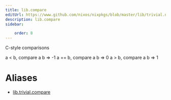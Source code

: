 ```yaml
---
title: lib.compare
editUrl: https://www.github.com/nixos/nixpkgs/blob/master/lib/trivial.nix#L367C13
description: lib.compare
sidebar:

    order: 8
---
```


C-style comparisons

a < b,  compare a b => -1
a == b, compare a b => 0
a > b,  compare a b => 1


# Aliases

- [lib.trivial.compare](/nix-doc-comments/reference/lib/trivial/lib-trivial-compare)


